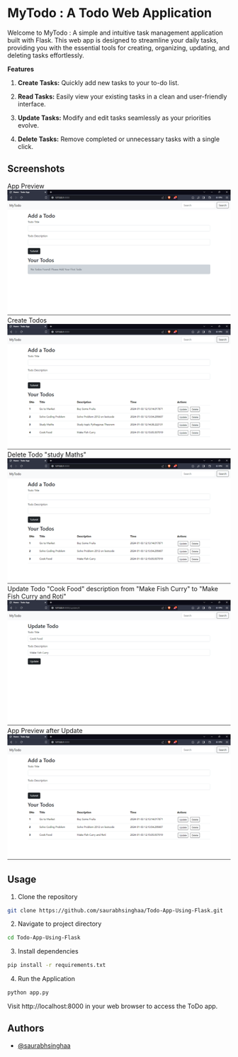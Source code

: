 
# MyTodo : A Todo Web Application

Welcome to MyTodo : A simple and intuitive task management application built with Flask. This web app is designed to streamline your daily tasks, providing you with the essential tools for creating, organizing, updating, and deleting tasks effortlessly.

**Features**

1. **Create Tasks:** Quickly add new tasks to your to-do list.

2. **Read Tasks:** Easily view your existing tasks in a clean and user-friendly interface.

3. **Update Tasks:** Modify and edit tasks seamlessly as your priorities evolve.

4. **Delete Tasks:** Remove completed or unnecessary tasks with a single click.



## Screenshots
App Preview
![App Screenshot](./readme-data/one.png)
Create Todos
![App Screenshot](./readme-data/two.png)
Delete Todo "study Maths"
![App Screenshot](./readme-data/three.png)
Update Todo "Cook Food" description from "Make Fish Curry" to "Make Fish Curry and Roti"
![App Screenshot](./readme-data/four.png)
App Preview after Update
![App Screenshot](./readme-data/five.png)


## Usage

1. Clone the repository

```bash
git clone https://github.com/saurabhsinghaa/Todo-App-Using-Flask.git
```
2. Navigate to project directory
```bash
cd Todo-App-Using-Flask
```

3. Install dependencies

```bash
pip install -r requirements.txt
```
4. Run the Application
```bash
python app.py
```
Visit http://localhost:8000 in your web browser to access the ToDo app.
    
## Authors

- [@saurabhsinghaa](https://www.github.com/saurabhsinghaa)

